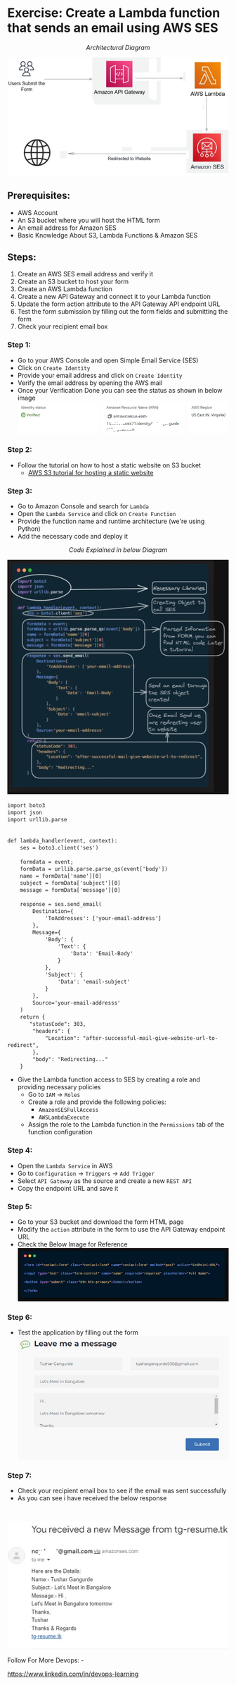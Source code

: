 # Exercise: Create a Lambda function that sends an email using AWS SES

<p align="center">
  <em>Architectural Diagram</em>
  <br>
</p>

![Architectural Diagram](Images/1.jpg)

## Prerequisites:
- AWS Account
- An S3 bucket where you will host the HTML form
- An email address for Amazon SES
- Basic Knowledge About S3, Lambda Functions & Amazon SES

## Steps:
1. Create an AWS SES email address and verify it
2. Create an S3 bucket to host your form
3. Create an AWS Lambda function
4. Create a new API Gateway and connect it to your Lambda function
5. Update the form action attribute to the API Gateway API endpoint URL
6. Test the form submission by filling out the form fields and submitting the form
7. Check your recipient email box

### Step 1:
- Go to your AWS Console and open Simple Email Service (SES)
- Click on `Create Identity`
- Provide your email address and click on `Create Identity`
- Verify the email address by opening the AWS mail
- Once your Verification Done you can see the status as shown in below image
![Architectural Diagram](Images/2.jpg)

### Step 2:
- Follow the tutorial on how to host a static website on S3 bucket
  - [AWS S3 tutorial for hosting a static website]([https://aws.amazon.com/s3/getting-started/host-a-static-website/](https://www.linkedin.com/posts/devops-learning_resumes3cloudfrontroute53awscertificatemanager-activity-7015715474747371520-4pHv?utm_source=share&utm_medium=member_desktop))

### Step 3:
- Go to Amazon Console and search for `Lambda`
- Open the `Lambda Service` and click on `Create Function`
- Provide the function name and runtime architecture (we're using Python)
- Add the necessary code and deploy it
<p align="center">
  <em>Code Explained in below Diagram</em>
  <br>
</p>

![Architectural Diagram](Images/3.jpg)

```
import boto3
import json
import urllib.parse


def lambda_handler(event, context):
    ses = boto3.client('ses')
    
    formdata = event;
    formData = urllib.parse.parse_qs(event['body'])
    name = formData['name'][0]
    subject = formData['subject'][0]
    message = formData['message'][0]

    response = ses.send_email(
        Destination={
            'ToAddresses': ['your-email-address']
        },
        Message={
            'Body': {
                'Text': {
                    'Data': 'Email-Body'
                }
            },
            'Subject': {
                'Data': 'email-subject'
            }
        },
        Source='your-email-addresss'
    )
    return {
       "statusCode": 303,
        "headers": {
            "Location": "after-successful-mail-give-website-url-to-redirect",
        },
        "body": "Redirecting..."
    }
```
- Give the Lambda function access to SES by creating a role and providing necessary policies
  - Go to `IAM` -> `Roles`
  - Create a role and provide the following policies:
    - `AmazonSESFullAccess`
    - `AWSLambdaExecute`
  - Assign the role to the Lambda function in the `Permissions` tab of the function configuration

### Step 4:
- Open the `Lambda Service` in AWS
- Go to `Configuration` -> `Triggers` -> `Add Trigger`
- Select `API Gateway` as the source and create a new `REST API`
- Copy the endpoint URL and save it

### Step 5:
- Go to your S3 bucket and download the form HTML page
- Modify the `action` attribute in the form to use the API Gateway endpoint URL
- Check the Below Image for Reference
![Architectural Diagram](Images/5.jpg)

### Step 6:
- Test the application by filling out the form
![Architectural Diagram](Images/6.jpg)

### Step 7:
- Check your recipient email box to see if the email was sent successfully
- As you can see i have received the below response 
<br>

![Architectural Diagram](Images/7.jpg)


Follow For More Devops: -

https://www.linkedin.com/in/devops-learning
